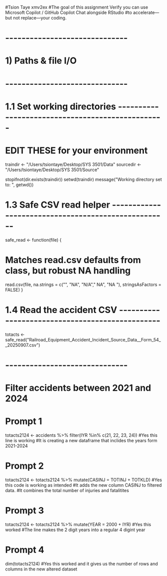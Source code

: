 #Tsion Taye xmv2ex
#The goal of this assignment Verify you can use Microsoft Copilot / GitHub Copilot Chat alongside RStudio 
#to accelerate—but not replace—your coding.

# ------------------------------
# 1) Paths & file I/O
# ------------------------------

# 1.1 Set working directories -------------------------------------------------
# EDIT THESE for your environment
traindir <- "/Users/tsiontaye/Desktop/SYS 3501/Data"
sourcedir <- "/Users/tsiontaye/Desktop/SYS 3501/Source"

stopifnot(dir.exists(traindir))
setwd(traindir)
message("Working directory set to: ", getwd())

# 1.3 Safe CSV read helper ----------------------------------------------------
safe_read <- function(file) {
  # Matches read.csv defaults from class, but robust NA handling
  read.csv(file, na.strings = c("", "NA", "N/A"," NA", "NA "), stringsAsFactors = FALSE)
}

# 1.4 Read the accident CSV ------------------------------------------------
totacts <- safe_read("Railroad_Equipment_Accident_Incident_Source_Data__Form_54__20250907.csv")
# ------------------------------

# Filter accidents between 2021 and 2024
# Prompt 1
totacts2124 <- accidents %>%
  filter(IYR %in% c(21, 22, 23, 24))
#Yes this line is working
#It is creating a new dataframe that inclides the years form 2021-2024

# Prompt 2
totacts2124 <- totacts2124 %>%
  mutate(CASINJ = TOTINJ + TOTKLD)
#Yes this code is working as intended
#It adds the new column CASINJ to filtered data. 
#It combines the total number of injuries and fatalitites

# Prompt 3
totacts2124 <- totacts2124 %>%
  mutate(YEAR = 2000 + IYR)
#Yes this worked
#The line makes the 2 digit years into a regular 4 digint year

# Prompt 4
dim(totacts2124)
#Yes this worked and it gives us the number of rows and columns in the new altered dataset
